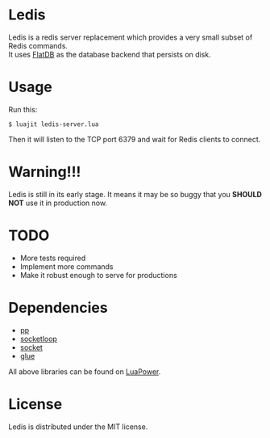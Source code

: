Ledis
===========

Ledis is a redis server replacement which provides a very small subset of Redis commands.<br>
It uses [FlatDB](https://github.com/uleelx/FlatDB) as the database backend that persists on disk.

Usage
==========

Run this:
```
$ luajit ledis-server.lua
```

Then it will listen to the TCP port 6379 and wait for Redis clients to connect.

Warning!!!
==========
Ledis is still in its early stage. It means it may be so buggy that you **SHOULD NOT** use it in production now.

TODO
==========
- More tests required
- Implement more commands
- Make it robust enough to serve for productions

Dependencies
=======

- [pp](https://github.com/luapower/pp)
- [socketloop](https://github.com/luapower/socketloop)
- [socket](https://github.com/diegonehab/luasocket)
- [glue](https://github.com/luapower/glue)

All above libraries can be found on [LuaPower](https://luapower.com/).

License
=======

Ledis is distributed under the MIT license.
